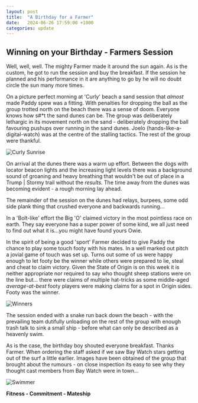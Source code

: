 ```yaml
---
layout: post
title:  "A Birthday for a Farmer"
date:   2024-06-26 17:59:00 +1000
categories: update
---
```


## Winning on your Birthday - Farmers Session

Well, well, well. The mighty Farmer made it around the sun again. As is the custom, he got to run the session and buy the breakfast. If the session he planned and his performance in it are anything to go by he will no doubt circle the sun many more times. 

On a picture perfect morning at 'Curly' beach a sand session that *almost* made Paddy spew was a fitting. With penalties for dropping the ball as the group trotted north on the beach there was a sense of doom. Everyone knows how s#*t the sand dunes can be. The group was deliberately lethargic in its movement north on the sand - deliberately dropping the ball favouring pushups over running in the sand dunes. Joelo (hands-like-a-digital-watch) was at the centre of the stalling tactics. The rest of the group were thankful. 

![Curly Sunrise]({{site.baseurl}}/assets/2024-06-curly-rise.jpg)

On arrival at the dunes there was a warm up effort. Between the dogs with locator beacon lights and the increasing light levels there was a background sound of groaning and heavy breathing that wouldn't be out of place in a Trump | Stormy trail without the *results*. The time away from the dunes was becoming evident - a rough morning lay ahead. 

The remainder of the session on the dunes had relays, burpees, some odd side plank thing that crushed everyone and backwards running... 

In a 'Bolt-like' effort the Big 'O' claimed victory in the most pointless race on earth. They say everyone has a super power of some kind, we all just need to find out what it is...you might have found yours Owie.

In the spirit of being a good 'sport' Farmer decided to give Paddy the chance to play some touch footy with his mates. In a well marked out pitch a jovial game of touch was set up. Turns out some of us were happy enough to let footy be the winner while others were prepared to lie, steal and cheat to claim victory. Given the State of Origin is on this week it is neither appropriate nor required to say who thought sheep stations were on the line but... there were claims of multiple hat-tricks as some middle-aged *average-at-best* footy players were making claims for a spot in Origin sides. Footy was the winner. 

![Winners]({{site.baseurl}}/assets/IMG_7119.jpg)

The session ended with a snake run back down the beach - with the prevailing team dutifully unloading on the rest of the group with enough trash talk to sink a small ship - before what can only be described as a heavenly swim. 

As is the case, the birthday boy shouted everyone breakfast. Thanks Farmer. When ordering the staff asked if we saw Bay Watch stars getting out of the surf a little earlier. Images have been obtained of the group that brought about the rumours - on close inspection its easy to see why they thought cast members from Bay Watch were in town...

![Swimmer]({{site.baseurl}}/assets/2024-06-curly-swim.jpg)

**Fitness - Commitment - Mateship**



